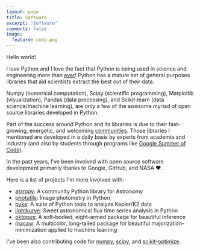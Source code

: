 ```yaml
---
layout: page
title: Software
excerpt: "Software"
comments: false
image:
  feature: code.png
---
```


Hello world!

I love Python and I love the fact that Python is being used in science and engineering
more than <a href="https://spectrum.ieee.org/computing/software/the-2017-top-programming-languages">ever</a>!
Python has a mature set of general purposes libraries that aid scientists extract the
best out of their data.

Numpy (numerical computation), Scipy (scientific programming), Matplotlib (visualization),
Pandas (data processing), and Scikit-learn (data science/machine learning), are only
a few of the awesome myriad of open source libraries developed in Python.

Part of the success around Python and its libraries is due to their
fast-growing, energetic, and welcoming
<a href="http://neopythonic.blogspot.com/2016/04/kings-day-speech.html">communities</a>.
Those libraries I mentioned are developed in a daily basis by experts from
academia and industry (and also by students through programs like
<a href="https://https://summerofcode.withgoogle.com">Google Summer of Code</a>).

In the past years, I've been involved with open source software development
primarily thanks to Google, GitHub, and NASA ❤️.

Here is a list of projects I'm more involved with:

* <a href="https://github.com/astropy/astropy">astropy</a>: A community Python library for Astronomy
* <a href="https://github.com/astropy/photutils">photutils</a>: Image photometry in Python
* <a href="https://github.com/keplergo/pyke">pyke</a>: A suite of Python tools to analyze Kepler/K2 data
* <a href="https://github.com/keplergo/lightkurve">lightkurve</a>: Sweet astronomical flux time series analysis in Python
* <a href="https://github.com/keplergo/oktopus">oktopus</a>: A soft-bodied, eight-armed package for beautiful inference
* <a href="https://github.com/mirca/macaw">macaw</a>: A multicolor, long-tailed package for beautiful majorization-minimization applied to machine learning

I've been also contributing code for <a href="https://github.com/numpy/numpy">numpy</a>,
<a href="https://github.com/scipy/scipy">scipy</a>, and
<a href="https://github.com/scikit-optimize/scikit-optimize">scikit-optimize</a>.
